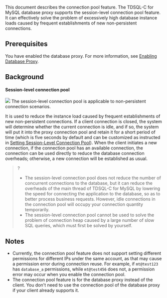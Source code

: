 This document describes the connection pool feature. The TDSQL-C for MySQL database proxy supports the session-level connection pool feature. It can effectively solve the problem of excessively high database instance loads caused by frequent establishments of new non-persistent connections.

## Prerequisites
You have enabled the database proxy. For more information, see [Enabling Database Proxy](https://www.tencentcloud.com/document/product/1098/49999).

## Background
#### Session-level connection pool
![](https://staticintl.cloudcachetci.com/yehe/backend-news/UtD2167_53.png)
The session-level connection pool is applicable to non-persistent connection scenarios.

It is used to reduce the instance load caused by frequent establishments of new non-persistent connections. If a client connection is closed, the system will determine whether the current connection is idle, and if so, the system will put it into the proxy connection pool and retain it for a short period of time (which is five seconds by default and can be customized as instructed in [Setting Session-Level Connection Pool](https://www.tencentcloud.com/document/product/1098/49987)).
When the client initiates a new connection, if the connection pool has an available connection, the connection can be used directly to reduce the database connection overheads; otherwise, a new connection will be established as usual.

>?
>- The session-level connection pool does not reduce the number of concurrent connections to the database, but it can reduce the overheads of the main thread of TDSQL-C for MySQL by lowering the speed for connecting the application to the database, so as to better process business requests. However, idle connections in the connection pool will occupy your connection quantity temporarily.
>- The session-level connection pool cannot be used to solve the problem of connection heap caused by a large number of slow SQL queries, which must first be solved by yourself.

## Notes
- Currently, the connection pool feature does not support setting different permissions for different IPs under the same account, as that may cause a permission error during connection reuse. For example, if `mt@test123` has `database_a` permissions, while `mt@test456` does not, a permission error may occur when you enable the connection pool.
- The connection pool feature is for the database proxy instead of the client. You don't need to use the connection pool of the database proxy if your client already supports it.
